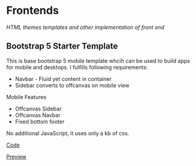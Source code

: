 # Frontends
_HTML themes templates and other implementation of front end_

## Bootstrap 5 Starter Template

This is base bootstrap 5 mobile template whcih can be used to build apps for mobile and desktops. I fulfills following requirements:

- Navbar - Fluid yet content in container
- Sidebar converts to offcanvas on mobile view

Mobile Features

- Offcanvas Sidebar
- Offcanvas Navbar
- Fixed bottom footer

No additional JavaScript, it uses only a kb of css.

[Code](https://github.com/CodeoMascot/frontends/blob/main/bs5-1.html)

[Preview](https://codeomascot.github.io/frontends/bs5-1.html)
